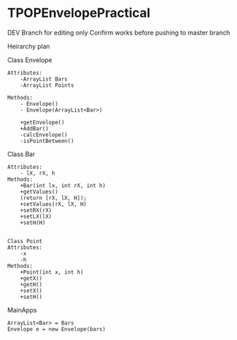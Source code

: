 # TPOPEnvelopePractical

DEV Branch for editing only 
Confirm works before pushing to master branch

Heirarchy plan

Class Envelope
	
	Attributes:
		-ArrayList Bars
       	-ArrayList Points
		
	Methods:
		- Envelope()
		- Envelope(ArrayList<Bar>)

		+getEnvelope()
		+AddBar()
		-calcEnvelope()
		-isPointBetween()



Class Bar
	
	Attributes:
		- lX, rX, h
	Methods:
		+Bar(int lx, int rX, int h)
		+getValues()
		(return [rX, lX, H]);
		+setValues(rX, lX, H)
		+setRX(rX)
		+setLX(lX)
		+setH(H)


	Class Point
	Attributes:
		-x
		-h
	Methods:	
		+Point(int x, int h)
		+getX()
		+getH()
		+setX()
		+setH()

MainApps
	
	ArrayList<Bar> = Bars
	Envelope e = new Envelope(bars)





